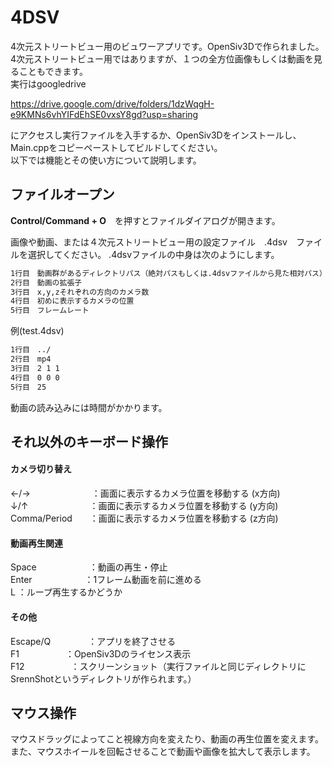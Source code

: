 # 4DSV
 
4次元ストリートビュー用のビュワーアプリです。OpenSiv3Dで作られました。  
4次元ストリートビュー用ではありますが、１つの全方位画像もしくは動画を見ることもできます。  
実行はgoogledrive

https://drive.google.com/drive/folders/1dzWqgH-e9KMNs6vhYIFdEhSE0vxsY8gd?usp=sharing

にアクセスし実行ファイルを入手するか、OpenSiv3Dをインストールし、Main.cppをコピーペーストしてビルドしてください。  
以下では機能とその使い方について説明します。
 
 
 
## ファイルオープン

**Control/Command + O**　を押すとファイルダイアログが開きます。


画像や動画、または４次元ストリートビュー用の設定ファイル　.4dsv　ファイルを選択してください。
.4dsvファイルの中身は次のようにします。
```bash
1行目　動画群があるディレクトリパス（絶対パスもしくは.4dsvファイルから見た相対パス）
2行目　動画の拡張子
3行目　x,y,zそれぞれの方向のカメラ数
4行目　初めに表示するカメラの位置
5行目　フレームレート
```

例(test.4dsv)
```bash
1行目　../
2行目　mp4
3行目　2 1 1
4行目　0 0 0
5行目　25
```
動画の読み込みには時間がかかります。

## それ以外のキーボード操作
#### カメラ切り替え
←/→　　　　　　　：画面に表示するカメラ位置を移動する (x方向)  
↓/↑　　　　　　　：画面に表示するカメラ位置を移動する (y方向)  
Comma/Period　　：画面に表示するカメラ位置を移動する (z方向)  

#### 動画再生関連
Space　　　　　　：動画の再生・停止  
Enter　　　　　　：1フレーム動画を前に進める  
L               ：ループ再生するかどうか  

#### その他
Escape/Q　　　　 ：アプリを終了させる  
F1　　　　　     ：OpenSiv3Dのライセンス表示  
F12　　　　　    ：スクリーンショット（実行ファイルと同じディレクトリにSrennShotというディレクトリが作られます。）  


## マウス操作
マウスドラッグによってこと視線方向を変えたり、動画の再生位置を変えます。
また、マウスホイールを回転させることで動画や画像を拡大して表示します。


